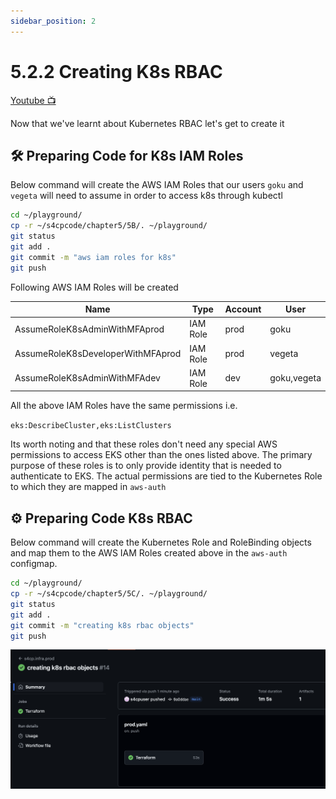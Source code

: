 ```yaml
---
sidebar_position: 2
---
```


# 5.2.2 Creating K8s RBAC

[Youtube 📺](https://www.youtube.com/watch?v=Am9417a87zU&t=6019s)

Now that we've learnt about Kubernetes RBAC let's get to create it

## 🛠️ Preparing Code for K8s IAM Roles

Below command will create the AWS IAM Roles that our users `goku` and `vegeta` will need to assume in order to access k8s through kubectl

```bash
cd ~/playground/
cp -r ~/s4cpcode/chapter5/5B/. ~/playground/
git status
git add .
git commit -m "aws iam roles for k8s"
git push
```

Following AWS IAM Roles will be created

| Name                              | Type       | Account  | User       |
|-----------------------------------|------------|----------|------------|
| AssumeRoleK8sAdminWithMFAprod     | IAM Role   | prod     | goku       |
| AssumeRoleK8sDeveloperWithMFAprod | IAM Role   | prod     | vegeta     |
| AssumeRoleK8sAdminWithMFAdev      | IAM Role   | dev      | goku,vegeta|

All the above IAM Roles have the same permissions i.e.

`eks:DescribeCluster,eks:ListClusters`

Its worth noting and that these roles don't need any special AWS permissions to access EKS other than the ones listed above. The primary purpose of these roles is to only provide identity that is needed to authenticate to EKS.
The actual permissions are tied to the Kubernetes Role to which they are mapped in `aws-auth`

## ⚙️ Preparing Code K8s RBAC

Below command will create the Kubernetes Role and RoleBinding objects and map them to the AWS IAM Roles created above in the `aws-auth` configmap.

```bash
cd ~/playground/
cp -r ~/s4cpcode/chapter5/5C/. ~/playground/
git status
git add .
git commit -m "creating k8s rbac objects"
git push
```

![](img/k8s_rbac_pushed.png)